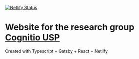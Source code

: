 [![Netlify Status](https://api.netlify.com/api/v1/badges/c5f9cbd5-12f9-4518-88c7-a1b50043fd68/deploy-status)](https://app.netlify.com/sites/cognitio-usp/deploys)

# Website for the research group [Cognitio USP](https://cognitio-usp.netlify.com)

Created with Typescript + Gatsby + React + Netlify
